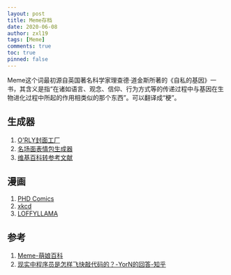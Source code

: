 ```yaml
---
layout: post
title: Meme存档
date: 2020-06-08
author: zxl19
tags: [Meme]
comments: true
toc: true
pinned: false
---
```


Meme这个词最初源自英国著名科学家理查德·道金斯所著的《自私的基因》一书，其含义是指“在诸如语言、观念、信仰、行为方式等的传递过程中与基因在生物进化过程中所起的作用相类似的那个东西”。可以翻译成“梗”。

<!-- more -->

## 生成器

1. [O'RLY封面工厂](https://orly.nanmu.me/)
2. [名场面表情包生成器](https://sorry.xuty.tk/)
3. [维基百科转参考文献](https://m-journal.org/)

## 漫画

1. [PHD Comics](https://phdcomics.com/)
2. [xkcd](https://xkcd.com/)
3. [LOFFYLLAMA](https://loffyllama.com/)

## 参考

1. [Meme-萌娘百科](https://zh.moegirl.org/Meme)
2. [现实中程序员是怎样飞快敲代码的？-YorN的回答-知乎](https://www.zhihu.com/question/344204034/answer/1268064267)
